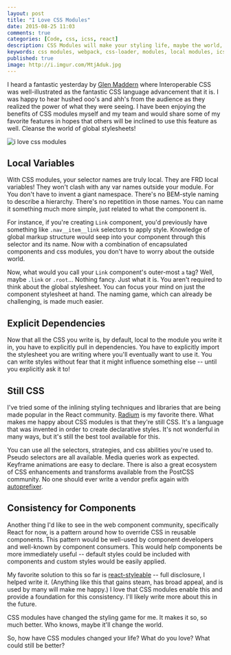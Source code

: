 ```yaml
---
layout: post
title: "I Love CSS Modules"
date: 2015-08-25 11:03
comments: true
categories: [Code, css, icss, react]
description: CSS Modules will make your styling life, maybe the world, so much better!
keywords: css modules, webpack, css-loader, modules, local modules, icss, interoperable css
published: true
image: http://i.imgur.com/MtjAduk.jpg
---
```


I heard a fantastic yesterday by [Glen Maddern](https://twitter.com/glenmaddern) where Interoperable CSS was well-illustrated as the fantastic CSS language advancement that it is.  I was happy to hear hushed ooo's and ahh's from the audience as they realized the power of what they were seeing.  I have been enjoying the benefits of CSS modules myself and my team and would share some of my favorite features in hopes that others will be inclined to use this feature as well.  Cleanse the world of global stylesheets!

![i love css modules](http://i.imgur.com/MtjAduk.jpg)

<!--more-->

## Local Variables

With CSS modules, your selector names are truly local.  They are FRD local variables!  They won't clash with any var names outside your module.  For You don't have to invent a giant namespace.  There's no BEM-style naming to describe a hierarchy.  There's no repetition in those names.  You can name it something much more simple, just related to what the component is.

For instance, if you're creating `Link` component, you'd previously have something like `.nav__item__link` selectors to apply style.  Knowledge of global markup structure would seep into your component through this selector and its name.  Now with a combination of encapsulated components and css modules,  you don't have to worry about the outside world.

Now, what would you call your `Link` component's outer-most `a` tag?  Well, maybe `.link` or `.root`...  Nothing fancy.  Just what it is.  You aren't required to think about the global stylesheet.  You can focus your mind on just the component stylesheet at hand.  The naming game, which can already be challenging, is made much easier.

## Explicit Dependencies

Now that all the CSS you write is, by default, local to the module you write it in, you have to explicitly pull in dependencies.  You have to explicitly import the stylesheet you are writing where you'll eventually want to use it.  You can write styles without fear that it might influence something else -- until you explicitly ask it to!

## Still CSS

I've tried some of the inlining styling techniques and libraries that are being made popular in the React community.  [Radium](https://github.com/FormidableLabs/radium) is my favorite there.  What makes me happy about CSS modules is that they're still CSS.  It's a language that was invented in order to create declarative styles.  It's not wonderful in many ways, but it's still the best tool available for this.

You can use all the selectors, strategies, and css abilities you're used to.  Pseudo selectors are all available.  Media queries work as expected.  Keyframe animations are easy to declare.  There is also a great ecosystem of CSS enhancements and transforms available from the PostCSS community.  No one should ever write a vendor prefix again with [autoprefixer](https://github.com/postcss/autoprefixer).

## Consistency for Components

Another thing I'd like to see in the web component community, specifically React for now, is a pattern around how to override CSS in reusable components.  This pattern would be well-used by component developers and well-known by component consumers.  This would help components be more immediately useful -- default styles could be included with components and custom styles would be easily applied.

My favorite solution to this so far is [react-styleable](https://github.com/pluralsight/react-styleable) -- full disclosure, I helped write it.  (Anything like this that gains steam, has broad appeal, and is used by many will make me happy.)  I love that CSS modules enable this and provide a foundation for this consistency.  I'll likely write more about this in the future.

CSS modules have changed the styling game for me.  It makes it so, so much better.  Who knows, maybe it'll change the world.

So, how have CSS modules changed your life?  What do you love?  What could still be better?

